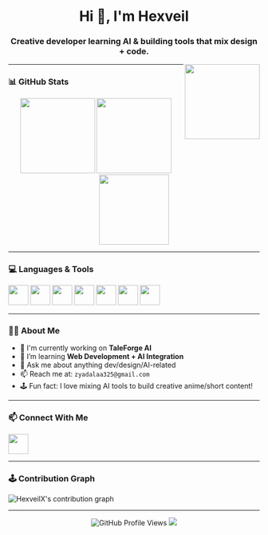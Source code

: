<h1 align="center">Hi 👋, I'm Hexveil</h1>
<h3 align="center">Creative developer learning AI & building tools that mix design + code.</h3>

<img align="right" height="150" src="https://media1.giphy.com/media/v1.Y2lkPTc5MGI3NjExdnh3OWx3ejRrYzFocnFpaDJxZ2dmOXd4endobGhnOGd5cmxleGNyZCZlcD12MV9pbnRlcm5hbF9naWZfYnlfaWQmY3Q9Zw/4Ev0Ari2Nd9io/giphy.gif" />

---

### 📊 GitHub Stats

<div align="center">
  <img src="https://github-readme-stats.vercel.app/api?username=HexveilX&show_icons=true&include_all_commits=true&count_private=true&theme=dracula&hide_border=false" height="150" />
  <img src="https://streak-stats.demolab.com?user=HexveilX&theme=dracula&hide_border=false" height="150" />
  <img src="https://github-readme-stats.vercel.app/api/top-langs?username=HexveilX&layout=compact&langs_count=8&theme=onedark&hide_border=false" height="140" />
</div>

---

### 💻 Languages & Tools

<div align="left">
  <img src="https://cdn.jsdelivr.net/gh/devicons/devicon/icons/javascript/javascript-original.svg" height="40" />
  <img src="https://cdn.jsdelivr.net/gh/devicons/devicon/icons/typescript/typescript-original.svg" height="40" />
  <img src="https://cdn.jsdelivr.net/gh/devicons/devicon/icons/react/react-original.svg" height="40" />
  <img src="https://cdn.jsdelivr.net/gh/devicons/devicon/icons/html5/html5-original.svg" height="40" />
  <img src="https://cdn.jsdelivr.net/gh/devicons/devicon/icons/css3/css3-original.svg" height="40" />
  <img src="https://cdn.jsdelivr.net/gh/devicons/devicon/icons/python/python-original.svg" height="40" />
  <img src="https://cdn.jsdelivr.net/gh/devicons/devicon/icons/csharp/csharp-original.svg" height="40" />
</div>

---

### 👨‍💻 About Me

- 🔭 I'm currently working on **TaleForge AI**
- 🌱 I’m learning **Web Development + AI Integration**
- 💬 Ask me about anything dev/design/AI-related
- 📫 Reach me at: `zyadalaa325@gmail.com`
- 🕹️ Fun fact: I love mixing AI tools to build creative anime/short content!

---

### 📫 Connect With Me

<p align="left">
  <a href="https://discord.com/users/zezolz" target="_blank">
    <img src="https://raw.githubusercontent.com/maurodesouza/profile-readme-generator/master/src/assets/icons/social/discord/default.svg" width="40" />
  </a>
</p>

---

### 🕹️ Contribution Graph

<picture>
  <source media="(prefers-color-scheme: dark)" srcset="https://raw.githubusercontent.com/HexveilX/HexveilX/output/pacman-contribution-graph-dark.svg">
  <source media="(prefers-color-scheme: light)" srcset="https://raw.githubusercontent.com/HexveilX/HexveilX/output/pacman-contribution-graph.svg">
  <img alt="HexveilX's contribution graph" src="https://raw.githubusercontent.com/HexveilX/HexveilX/output/pacman-contribution-graph.svg">
</picture>

---

<p align="center">
  <img src="https://komarev.com/ghpvc/?username=HexveilX&style=flat-square&color=blue" alt="GitHub Profile Views" />
  <img src="https://img.shields.io/github/followers/HexveilX?label=Followers&style=flat-square" />
</p>
